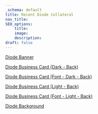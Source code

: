 ```yaml
---
_schema: default
title: Recent Diode Collateral
nav_title:
SEO_options:
    title:
    image:
    description:
draft: false
---
```

[Diode Banner](/uploads/2023-diode-banner.svg)

[Diode Business Card (Dark - Back)](/uploads/2023-diode-business-card-dark-back.svg)

[Diode Business Card (Font - Dark - Back)](/uploads/2023-diode-business-card-dark-front.svg)

[Diode Business Card (Light - Back)](/uploads/2023-diode-business-card-light-back.svg)

[Diode Business Card (Font - Light - Back)](/uploads/2023-diode-business-card-light-front.svg)

[Diode Background](/uploads/2024-07-polka-diode-bg.png)

&nbsp;

&nbsp;